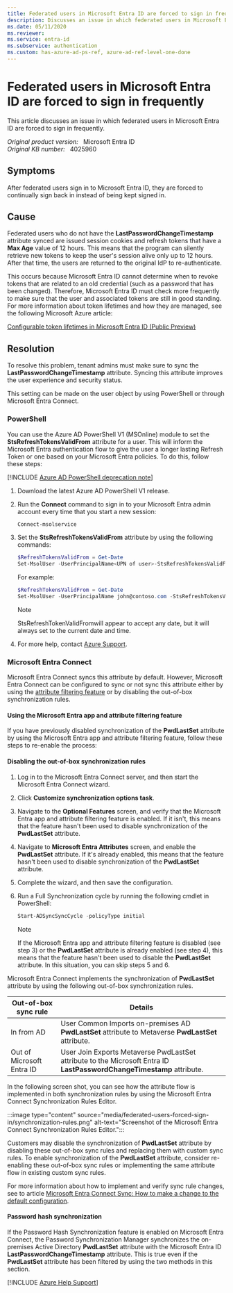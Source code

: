```yaml
---
title: Federated users in Microsoft Entra ID are forced to sign in frequently
description: Discusses an issue in which federated users in Microsoft Entra ID are forced to sign in frequently. Provides a resolution.
ms.date: 05/11/2020
ms.reviewer: 
ms.service: entra-id
ms.subservice: authentication
ms.custom: has-azure-ad-ps-ref, azure-ad-ref-level-one-done
---
```

# Federated users in Microsoft Entra ID are forced to sign in frequently

This article discusses an issue in which federated users in Microsoft Entra ID are forced to sign in frequently.

_Original product version:_ &nbsp; Microsoft Entra ID  
_Original KB number:_ &nbsp; 4025960

## Symptoms

After federated users sign in to Microsoft Entra ID, they are forced to continually sign back in instead of being kept signed in.

## Cause

Federated users who do not have the **LastPasswordChangeTimestamp** attribute synced are issued session cookies and refresh tokens that have a **Max Age** value of 12 hours. This means that the program can silently retrieve new tokens to keep the user's session alive only up to 12 hours. After that time, the users are returned to the original IdP to re-authenticate.

This occurs because Microsoft Entra ID cannot determine when to revoke tokens that are related to an old credential (such as a password that has been changed). Therefore, Microsoft Entra ID must check more frequently to make sure that the user and associated tokens are still in good standing.
For more information about token lifetimes and how they are managed, see the following Microsoft Azure article:

[Configurable token lifetimes in Microsoft Entra ID (Public Preview)](/azure/active-directory/active-directory-configurable-token-lifetimes)

## Resolution

To resolve this problem, tenant admins must make sure to sync the **LastPasswordChangeTimestamp** attribute. Syncing this attribute improves the user experience and security status.

This setting can be made on the user object by using PowerShell or through Microsoft Entra Connect.

### PowerShell

You can use the Azure AD PowerShell V1 (MSOnline) module to set the **StsRefreshTokensValidFrom** attribute for a user. This will inform the Microsoft Entra authentication flow to give the user a longer lasting Refresh Token or one based on your Microsoft Entra policies. To do this, follow these steps:

[!INCLUDE [Azure AD PowerShell deprecation note](~/../support/reusable-content/msgraph-powershell/includes/aad-powershell-deprecation-note.md)]

1. Download the latest Azure AD PowerShell V1 release.
2. Run the **Connect** command to sign in to your Microsoft Entra admin account every time that you start a new session:

    ```powershell
    Connect-msolservice
    ```

3. Set the **StsRefreshTokensValidFrom** attribute by using the following commands:

    ```powershell
    $RefreshTokensValidFrom = Get-Date
    Set-MsolUser -UserPrincipalName<UPN of user>-StsRefreshTokensValidFrom $RefreshTokensValidFrom
    ```

    For example:

    ```powershell
    $RefreshTokensValidFrom = Get-Date
    Set-MsolUser -UserPrincipalName john@contoso.com -StsRefreshTokensValidFrom $RefreshTokensValidFrom
    ```

    > [!NOTE]
    > StsRefreshTokenValidFromwill appear to accept any date, but it will always set to the current date and time.

4. For more help, contact [Azure Support](https://azure.microsoft.com/support/options/).

<a name='azure-ad-connect'></a>

### Microsoft Entra Connect

Microsoft Entra Connect syncs this attribute by default. However, Microsoft Entra Connect can be configured to sync or not sync this attribute either by using the [attribute filtering feature](/azure/active-directory/connect/active-directory-aadconnect-get-started-custom#azure-ad-app-and-attribute-filtering) or by disabling the out-of-box synchronization rules.

<a name='using-the-azure-ad-app-and-attribute-filtering-feature'></a>

#### Using the Microsoft Entra app and attribute filtering feature

If you have previously disabled synchronization of the **PwdLastSet** attribute by using the Microsoft Entra app and attribute filtering feature, follow these steps to re-enable the process:

#### Disabling the out-of-box synchronization rules

1. Log in to the Microsoft Entra Connect server, and then start the Microsoft Entra Connect wizard.
2. Click **Customize synchronization options task**.
3. Navigate to the **Optional Features** screen, and verify that the Microsoft Entra app and attribute filtering feature is enabled. If it isn't, this means that the feature hasn't been used to disable synchronization of the **PwdLastSet** attribute.
4. Navigate to **Microsoft Entra Attributes** screen, and enable the **PwdLastSet** attribute. If it's already enabled, this means that the feature hasn't been used to disable synchronization of the **PwdLastSet** attribute.
5. Complete the wizard, and then save the configuration.
6. Run a Full Synchronization cycle by running the following cmdlet in PowerShell:

    ```powershell
    Start-ADSyncSyncCycle -policyType initial
    ```

    > [!NOTE]
    > If the Microsoft Entra app and attribute filtering feature is disabled (see step 3) or the **PwdLastSet** attribute is already enabled (see step 4), this means that the feature hasn't been used to disable the **PwdLastSet** attribute. In this situation, you can skip steps 5 and 6.

Microsoft Entra Connect implements the synchronization of **PwdLastSet** attribute by using the following out-of-box synchronization rules.

| Out-of-box sync rule| Details|
|---|---|
|In from AD|User Common Imports on-premises AD **PwdLastSet** attribute to Metaverse **PwdLastSet** attribute.|
|Out of Microsoft Entra ID|User Join Exports Metaverse PwdLastSet<br/>attribute to the Microsoft Entra ID **LastPasswordChangeTimestamp** attribute.|
  
In the following screen shot, you can see how the attribute flow is implemented in both synchronization rules by using the Microsoft Entra Connect Synchronization Rules Editor.

:::image type="content" source="media/federated-users-forced-sign-in/synchronization-rules.png" alt-text="Screenshot of the Microsoft Entra Connect Synchronization Rules Editor.":::

Customers may disable the synchronization of **PwdLastSet** attribute by disabling these out-of-box sync rules and replacing them with custom sync rules. To enable synchronization of the **PwdLastSet** attribute, consider re-enabling these out-of-box sync rules or implementing the same attribute flow in existing custom sync rules.

For more information about how to implement and verify sync rule changes, see to article [Microsoft Entra Connect Sync: How to make a change to the default configuration](/entra/identity/hybrid/connect/how-to-connect-sync-change-the-configuration).

#### Password hash synchronization

If the Password Hash Synchronization feature is enabled on Microsoft Entra Connect, the Password Synchronization Manager synchronizes the on-premises Active Directory **PwdLastSet** attribute with the Microsoft Entra ID **LastPasswordChangeTimestamp** attribute. This is true even if the **PwdLastSet** attribute has been filtered by using the two methods in this section.

[!INCLUDE [Azure Help Support](../../../includes/azure-help-support.md)]
